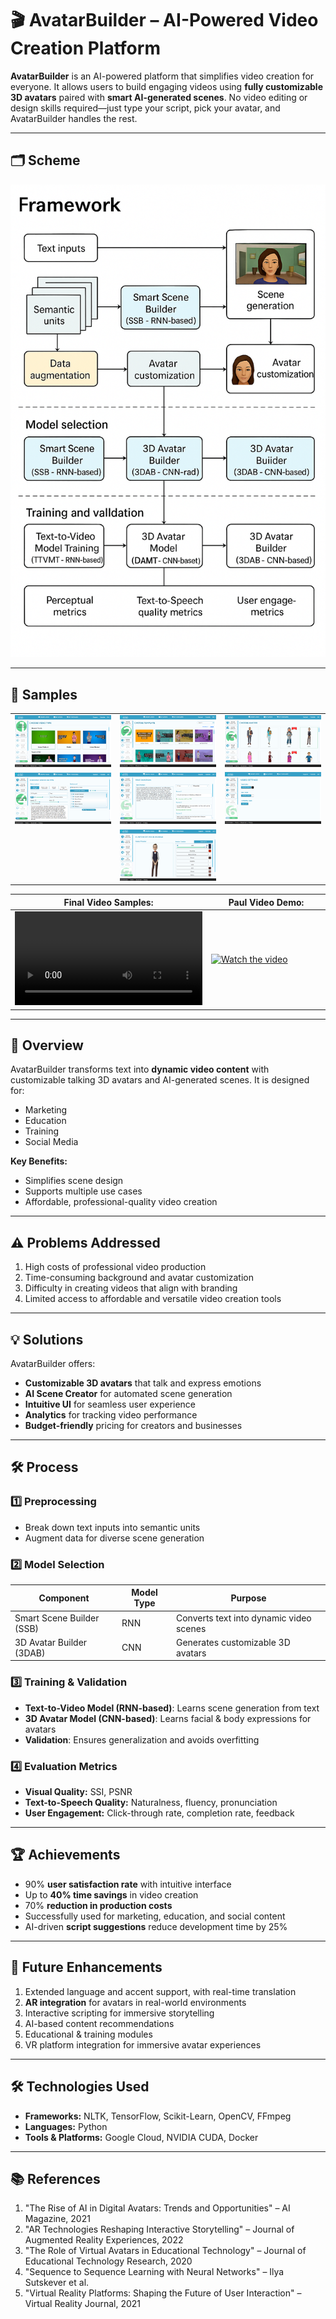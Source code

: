 # 🎬 AvatarBuilder – AI-Powered Video Creation Platform

**AvatarBuilder** is an AI-powered platform that simplifies video creation for everyone. It allows users to build engaging videos using **fully customizable 3D avatars** paired with **smart AI-generated scenes**. No video editing or design skills required—just type your script, pick your avatar, and AvatarBuilder handles the rest.

---

## 🗂 Scheme

<img src="./img/img8.png" />

---

## 🔗 Samples

<table>
    <tbody>
        <tr>
            <td>
                <img src="./img/img1.png" alt="img" />
            </td>
            <td>
                <img src="./img/img2.png" alt="img" />
            </td>
            <td>
                <img src="./img/img3.png" alt="img" />
            </td>
        </tr>
        <tr>
            <td>
                <img src="./img/img4.png" alt="img" />
            </td>
            <td>
                <img src="./img/img5.png" alt="img" />
            </td>
            <td>
                <img src="./img/img6.png" alt="img" />
            </td>
        </tr>
        <tr>
            <td></td>
            <td>
                <img src="./img/img7.png" alt="img" />
            </td>
            <td></td>
        </tr>
    </tbody>
</table>

<table>
<thead>
<tr>
<th>Final Video Samples:</th>
<th>Paul Video Demo:</th>
</tr>
</thead>
<tbody>
<tr>
<td width="50%">
<video src="https://github.com/user-attachments/assets/4a0cda88-1769-4fd6-9e3e-4d75074cae6e" controls preload>
Your browser does not support the video tag.
</video>
</td>
<td width="50%">

[![Watch the video](https://img.youtube.com/vi/-M9EbCDr3LM/0.jpg)](https://www.youtube.com/watch?v=-M9EbCDr3LM)

</td>
</tr>
</tbody>
</table>

---

## 📝 Overview

AvatarBuilder transforms text into **dynamic video content** with customizable talking 3D avatars and AI-generated scenes. It is designed for:

- Marketing
- Education
- Training
- Social Media

**Key Benefits:**

- Simplifies scene design
- Supports multiple use cases
- Affordable, professional-quality video creation

---

## ⚠️ Problems Addressed

1. High costs of professional video production
2. Time-consuming background and avatar customization
3. Difficulty in creating videos that align with branding
4. Limited access to affordable and versatile video creation tools

---

## 💡 Solutions

AvatarBuilder offers:

- **Customizable 3D avatars** that talk and express emotions
- **AI Scene Creator** for automated scene generation
- **Intuitive UI** for seamless user experience
- **Analytics** for tracking video performance
- **Budget-friendly** pricing for creators and businesses

---

## 🛠️ Process

### 1️⃣ Preprocessing

- Break down text inputs into semantic units
- Augment data for diverse scene generation

### 2️⃣ Model Selection

| Component | Model Type | Purpose |
|-----------|------------|--------|
| Smart Scene Builder (SSB) | RNN | Converts text into dynamic video scenes |
| 3D Avatar Builder (3DAB) | CNN | Generates customizable 3D avatars |

### 3️⃣ Training & Validation

- **Text-to-Video Model (RNN-based)**: Learns scene generation from text
- **3D Avatar Model (CNN-based)**: Learns facial & body expressions for avatars
- **Validation**: Ensures generalization and avoids overfitting

### 4️⃣ Evaluation Metrics

- **Visual Quality:** SSI, PSNR
- **Text-to-Speech Quality:** Naturalness, fluency, pronunciation
- **User Engagement:** Click-through rate, completion rate, feedback

---

## 🏆 Achievements

- 90% **user satisfaction rate** with intuitive interface
- Up to **40% time savings** in video creation
- 70% **reduction in production costs**
- Successfully used for marketing, education, and social content
- AI-driven **script suggestions** reduce development time by 25%

---

## 🔮 Future Enhancements

1. Extended language and accent support, with real-time translation
2. **AR integration** for avatars in real-world environments
3. Interactive scripting for immersive storytelling
4. AI-based content recommendations
5. Educational & training modules
6. VR platform integration for immersive avatar experiences

---

## 🛠️ Technologies Used

- **Frameworks:** NLTK, TensorFlow, Scikit-Learn, OpenCV, FFmpeg
- **Languages:** Python
- **Tools & Platforms:** Google Cloud, NVIDIA CUDA, Docker

---

## 📚 References

1. "The Rise of AI in Digital Avatars: Trends and Opportunities" – AI Magazine, 2021
2. "AR Technologies Reshaping Interactive Storytelling" – Journal of Augmented Reality Experiences, 2022
3. "The Role of Virtual Avatars in Educational Technology" – Journal of Educational Technology Research, 2020
4. "Sequence to Sequence Learning with Neural Networks" – Ilya Sutskever et al.
5. "Virtual Reality Platforms: Shaping the Future of User Interaction" – Virtual Reality Journal, 2021  

